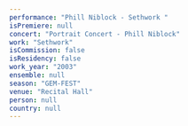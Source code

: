 ```yaml
---
performance: "Phill Niblock - Sethwork "
isPremiere: null
concert: "Portrait Concert - Phill Niblock"
work: "Sethwork"
isCommission: false
isResidency: false
work_year: "2003"
ensemble: null
season: "GEM-FEST"
venue: "Recital Hall"
person: null
country: null
---
```



